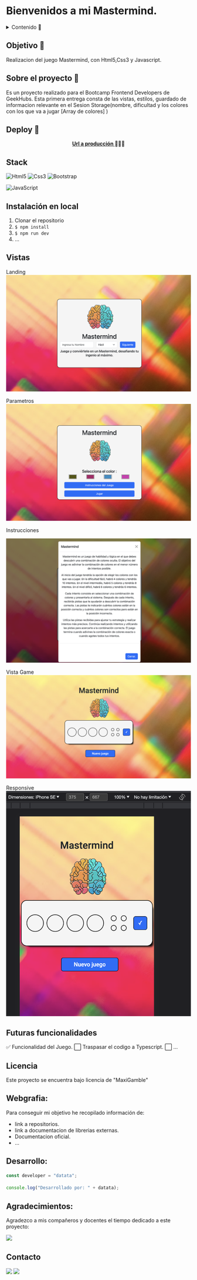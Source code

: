# Bienvenidos a mi Mastermind.

<details>
  <summary>Contenido 📝</summary>
  <ol>
    <li><a href="#objetivo-🎯">Objetivo</a></li>
    <li><a href="#sobre-el-proyecto-🔎">Sobre el proyecto</a></li>
    <li><a href="#deploy-🚀">Deploy</a></li>
    <li><a href="#stack">Stack</a></li>
    <li><a href="#instalación-en-local">Instalación</a></li>
    <li><a href="#vistas">Vistas</a></li>
    <li><a href="#futuras-funcionalidades">Futuras funcionalidades</a></li>
    <li><a href="#licencia">Licencia</a></li>
    <li><a href="#webgrafia">Webgrafia</a></li>
    <li><a href="#desarrollo">Desarrollo</a></li>
    <li><a href="#agradecimientos">Agradecimientos</a></li>
    <li><a href="#contacto">Contacto</a></li>
  </ol>
</details>

## Objetivo 🎯

Realizacion del juego Mastermind, con Html5,Css3 y Javascript.

## Sobre el proyecto 🔎

Es un proyecto realizado para el Bootcamp Frontend Developers de GeekHubs.
Esta primera entrega consta de las vistas, estilos, guardado de informacion relevante en el Sesion Storage(nombre, dificultad y los colores con los que va a jugar [Array de colores] )

## Deploy 🚀

<div align="center">
    <a href="https://maxigamble.github.io/"><strong>Url a producción </strong></a>🚀🚀🚀
</div>

## Stack

![Html5](https://img.shields.io/badge/HTML5-E34F26?style=for-the-badge&logo=html5&logoColor=white)
![Css3](https://img.shields.io/badge/CSS3-1572B6?style=for-the-badge&logo=css3&logoColor=white)
![Bootstrap](https://img.shields.io/badge/Bootstrap-563D7C?style=for-the-badge&logo=bootstrap&logoColor=white)

![JavaScript](https://img.shields.io/badge/javascript-%23323330.svg?style=for-the-badge&logo=javascript&logoColor=%23F7DF1E)

 </div>

## Instalación en local

1. Clonar el repositorio
2. `$ npm install`
3. `$ npm run dev`
4. ...

## Vistas

Landing
<img src="./recursos/vistaHome.png">

Parametros
<img src="./recursos/vistaParametros.png">

Instrucciones

<img src="./recursos/instrucciones.png">

Vista Game
<img src="./recursos/vistaGame.png">

Responsive
<img src="./recursos/responsiveUno.png">

## Futuras funcionalidades

✅ Funcionalidad del Juego.
⬜ Traspasar el codigo a Typescript.
⬜ ...

## Licencia

Este proyecto se encuentra bajo licencia de "MaxiGamble"

## Webgrafia:

Para conseguir mi objetivo he recopilado información de:

- link a repositorios.
- link a documentacion de librerias externas.
- Documentacion oficial.
- ...

## Desarrollo:

```js
const developer = "datata";

console.log("Desarrollado por: " + datata);
```

## Agradecimientos:

Agradezco a mis compañeros y docentes el tiempo dedicado a este proyecto:

<!-- - **_Maxi_**   -->

<a href="https://github.com/Maxigamble" target="_blank"><img src="https://img.shields.io/badge/github-24292F?style=for-the-badge&logo=github&logoColor=green" target="_blank"></a>

## Contacto

<a href = "mailto:chavezmaxi@gmail.com"><img src="https://img.shields.io/badge/Gmail-C6362C?style=for-the-badge&logo=gmail&logoColor=white" target="_blank"></a>
<a href="https://www.linkedin.com/in/maximiliano-chavez-b12877107" target="_blank"><img src="https://img.shields.io/badge/-LinkedIn-%230077B5?style=for-the-badge&logo=linkedin&logoColor=white" target="_blank"></a>

</p>
